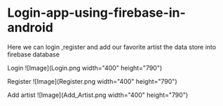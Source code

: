 # Login-app-using-firebase-in-android
Here we can login ,register and add our favorite artist the data store into firebase database

Login 
![Image](Login.png  width="400" height="790")

Register
![Image](Register.png  width="400" height="790")

Add artist
![Image](Add_Artist.png  width="400" height="790")
